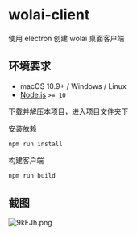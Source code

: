 # wolai-client

使用 electron 创建 wolai 桌面客户端


## 环境要求

- macOS 10.9+ / Windows / Linux
- [Node.js](https://nodejs.org/zh-cn/download/) `>= 10`


下载并解压本项目，进入项目文件夹下

安装依赖

```bash
npm run install
```

构建客户端

```bash
npm run build
```
## 截图
![9kEJh.png](https://wx2.sbimg.cn/2020/09/07/9kEJh.png)